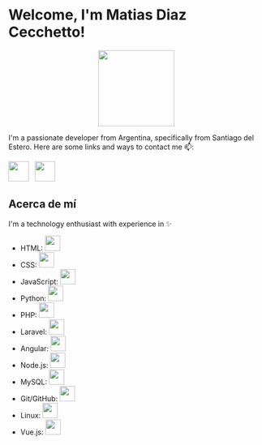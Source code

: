 # Welcome, I'm Matias Diaz Cecchetto!

<p align="center">
 <img src="https://media.giphy.com/media/liRTgRfK9XljrH2EFt/giphy.gif" width="150">
</p>

I'm a passionate developer from Argentina, specifically from Santiago del Estero. Here are some links and ways to contact me 📫:

  <a href="https://www.linkedin.com/in/matias-diaz-cecchetto-73887a228/" target="_blank"><img src="https://img.icons8.com/color/48/000000/linkedin.png" width="40" /></a>&nbsp;&nbsp;
  <a href="https://github.com/matiasdiaz10" target="_blank"><img src="https://img.icons8.com/fluency/48/000000/github.png" width="40" /></a>&nbsp;&nbsp;

## Acerca de mí

I'm a technology enthusiast with experience in ✨

- HTML: <img src="https://img.icons8.com/color/48/000000/html-5--v1.png" width="30"/>
- CSS: <img src="https://img.icons8.com/color/48/000000/css3.png" width="30"/>
- JavaScript: <img src="https://img.icons8.com/color/48/000000/javascript--v1.png" width="30"/>
- Python: <img src="https://img.icons8.com/color/48/000000/python.png" width="30"/>
- PHP: <img src="https://img.icons8.com/officel/40/000000/php-logo.png" width="30"/>
- Laravel: <img src="https://img.icons8.com/ios/50/000000/laravel.png" width="30"/>
- Angular: <img src="https://img.icons8.com/color/48/000000/angularjs.png" width="30"/>
- Node.js: <img src="https://img.icons8.com/color/48/000000/nodejs.png" width="30"/>
- MySQL: <img src="https://img.icons8.com/color/48/000000/mysql-logo.png" width="30"/>
- Git/GitHub: <img src="https://img.icons8.com/color/48/000000/github--v1.png" width="30"/>
- Linux: <img src="https://img.icons8.com/color/48/000000/linux.png" width="30"/>
- Vue.js: <img src="https://img.icons8.com/color/48/000000/vue-js.png" width="30"/>
